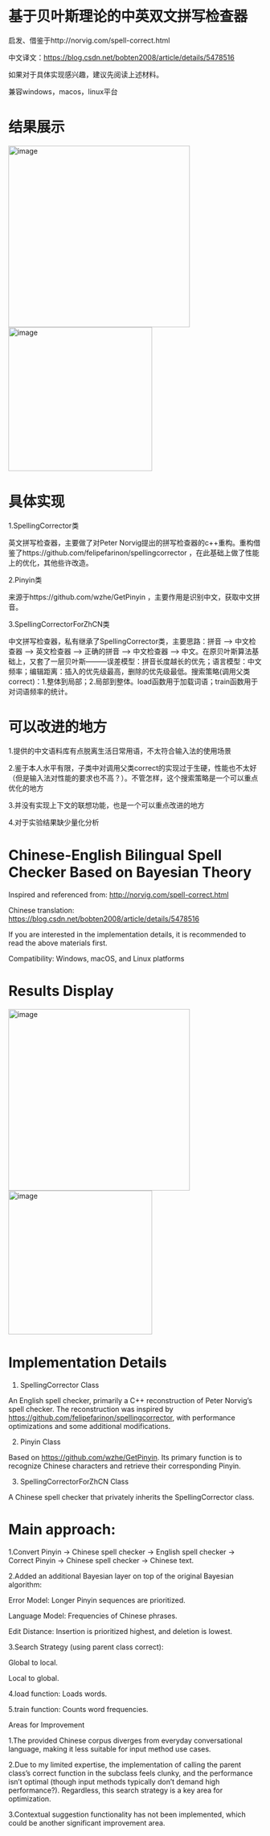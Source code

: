 # 基于贝叶斯理论的中英双文拼写检查器

启发、借鉴于http://norvig.com/spell-correct.html

中文译文：https://blog.csdn.net/bobten2008/article/details/5478516

如果对于具体实现感兴趣，建议先阅读上述材料。

兼容windows，macos，linux平台

# 结果展示

<img width="361" alt="image" src="https://github.com/user-attachments/assets/b7db3079-96dd-4746-a04d-d8a907ec7063"><img width="286" alt="image" src="https://github.com/user-attachments/assets/7e6d7d90-651e-4958-8c56-52690212d898">

# 具体实现

1.SpellingCorrector类

英文拼写检查器，主要做了对Peter Norvig提出的拼写检查器的c++重构。重构借鉴了https://github.com/felipefarinon/spellingcorrector
，在此基础上做了性能上的优化，其他些许改造。

2.Pinyin类

来源于https://github.com/wzhe/GetPinyin
，主要作用是识别中文，获取中文拼音。

3.SpellingCorrectorForZhCN类

中文拼写检查器，私有继承了SpellingCorrector类，主要思路：拼音 --> 中文检查器 --> 英文检查器 --> 正确的拼音 --> 中文检查器 --> 中文。在原贝叶斯算法基础上，又套了一层贝叶斯———误差模型：拼音长度越长的优先；语言模型：中文频率；编辑距离：插入的优先级最高，删除的优先级最低。搜索策略(调用父类correct)：1.整体到局部；2.局部到整体。load函数用于加载词语；train函数用于对词语频率的统计。

# 可以改进的地方

1.提供的中文语料库有点脱离生活日常用语，不太符合输入法的使用场景

2.鉴于本人水平有限，子类中对调用父类correct的实现过于生硬，性能也不太好（但是输入法对性能的要求也不高？）。不管怎样，这个搜索策略是一个可以重点优化的地方

3.并没有实现上下文的联想功能，也是一个可以重点改进的地方

4.对于实验结果缺少量化分析

# Chinese-English Bilingual Spell Checker Based on Bayesian Theory

Inspired and referenced from: http://norvig.com/spell-correct.html

Chinese translation: https://blog.csdn.net/bobten2008/article/details/5478516

If you are interested in the implementation details, it is recommended to read the above materials first.

Compatibility: Windows, macOS, and Linux platforms

# Results Display

<img width="361" alt="image" src="https://github.com/user-attachments/assets/b7db3079-96dd-4746-a04d-d8a907ec7063"><img width="286" alt="image" src="https://github.com/user-attachments/assets/7e6d7d90-651e-4958-8c56-52690212d898">

# Implementation Details

1. SpellingCorrector Class

An English spell checker, primarily a C++ reconstruction of Peter Norvig’s spell checker. The reconstruction was inspired by https://github.com/felipefarinon/spellingcorrector, with performance optimizations and some additional modifications.

2. Pinyin Class

Based on https://github.com/wzhe/GetPinyin. Its primary function is to recognize Chinese characters and retrieve their corresponding Pinyin.

3. SpellingCorrectorForZhCN Class

A Chinese spell checker that privately inherits the SpellingCorrector class.

# Main approach:
1.Convert Pinyin → Chinese spell checker → English spell checker → Correct Pinyin → Chinese spell checker → Chinese text.

2.Added an additional Bayesian layer on top of the original Bayesian algorithm:

Error Model: Longer Pinyin sequences are prioritized.

Language Model: Frequencies of Chinese phrases.

Edit Distance: Insertion is prioritized highest, and deletion is lowest.

3.Search Strategy (using parent class correct):

Global to local.

Local to global.

4.load function: Loads words.

5.train function: Counts word frequencies.

Areas for Improvement

1.The provided Chinese corpus diverges from everyday conversational language, making it less suitable for input method use cases.

2.Due to my limited expertise, the implementation of calling the parent class’s correct function in the subclass feels clunky, and the performance isn’t optimal (though input methods typically don’t demand high performance?). Regardless, this search strategy is a key area for optimization.

3.Contextual suggestion functionality has not been implemented, which could be another significant improvement area.




